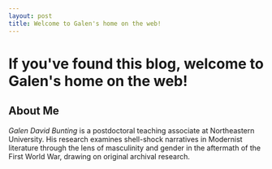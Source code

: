 ```yaml
---
layout: post
title: Welcome to Galen's home on the web!
---
```


# If you've found this blog, welcome to Galen's home on the web!
## **About Me**

*Galen David Bunting* is a postdoctoral teaching associate at Northeastern University. His research examines shell-shock narratives in Modernist literature through the lens of masculinity and gender in the aftermath of the First World War, drawing on original archival research. 
